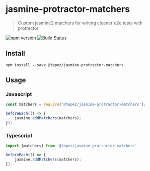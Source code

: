 # jasmine-protractor-matchers
> Custom jasmine2 matchers for writing cleaner e2e tests with protractor

[![npm version](https://badge.fury.io/js/%40tepez%2Fjasmine-protractor-matchers.svg)](https://badge.fury.io/js/%40tepez%2Fjasmine-protractor-matchers)
[![Build Status](https://secure.travis-ci.org/tepez/jasmine-protractor-matchers.svg?branch=master)](http://travis-ci.org/tepez/jasmine-protractor-matchers)

## Install

```
npm install --save @tepez/jasmine-protractor-matchers
```

## Usage

### Javascript
```js
const matchers = require('@tepez/jasmine-protractor-matchers');

beforeEach(() => {
    jasmine.addMatchers(matchers);
});
```

### Typescript

```typescript
import {matchers} from '@tepez/jasmine-protractor-matchers'

beforeEach(() => {
    jasmine.addMatchers(matchers);
});
```